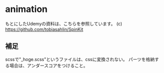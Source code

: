 # animation

もとにしたUdemyの資料は、こちらを参照しています。
(c) https://github.com/tobiasahlin/SpinKit


## 補足
scssで"_hoge.scss"というファイルは、cssに変換されない。 
パーツを格納する場合は、アンダースコアをつけること。
